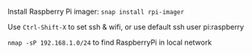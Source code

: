 Install Raspberry Pi imager: `snap install rpi-imager`

Use `Ctrl-Shift-X` to set ssh & wifi, or use default ssh user pi:raspberry

`nmap -sP 192.168.1.0/24` to find RaspberryPi in local network
